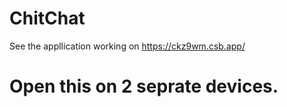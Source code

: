 # ChitChat

See the appllication working on https://ckz9wm.csb.app/


# Open this on 2 seprate devices. 
